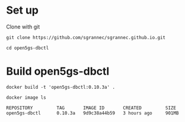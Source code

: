# Set up

Clone with git

```
git clone https://github.com/sgrannec/sgrannec.github.io.git
```

```
cd open5gs-dbctl
```

# Build open5gs-dbctl

```
docker build -t 'open5gs-dbctl:0.10.3a' .
```

```
docker image ls
```

```
REPOSITORY         TAG       IMAGE ID       CREATED         SIZE
open5gs-dbctl      0.10.3a   9d9c38a44b59   3 hours ago     901MB
```

